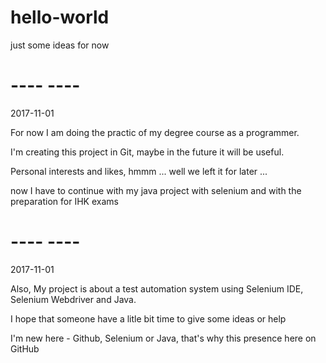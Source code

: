# hello-world
just some ideas for now
# ----    ----
2017-11-01

For now I am doing the practic of my degree course as a programmer.

I'm creating this project in Git, maybe in the future it will be useful.

Personal interests and likes, hmmm ... well we left it for later ...

now I have to continue with my java project with selenium and with the preparation for IHK exams

# ----    ----
2017-11-01

Also, My project is about a test automation system using Selenium IDE, Selenium Webdriver and Java.

I hope that someone have a litle bit time to give some ideas or help 

I'm new here - Github, Selenium or Java, that's why this presence here on GitHub
